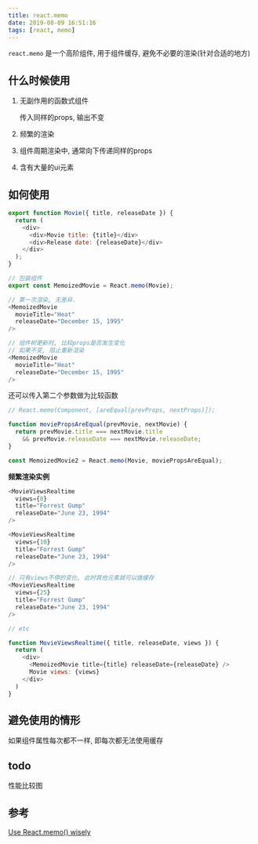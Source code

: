 ```yaml
---
title: react.memo
date: 2019-08-09 16:51:16
tags: [react, memo]
---
```


`react.memo` 是一个高阶组件, 用于组件缓存, 避免不必要的渲染(针对合适的地方)

## 什么时候使用

1. 无副作用的函数式组件

    传入同样的props, 输出不变

2. 频繁的渲染

3. 组件周期渲染中, 通常向下传递同样的props

4. 含有大量的ui元素

<!-- more -->

## 如何使用

```js
export function Movie({ title, releaseDate }) {
  return (
    <div>
      <div>Movie title: {title}</div>
      <div>Release date: {releaseDate}</div>
    </div>
  );
}

// 包装组件
export const MemoizedMovie = React.memo(Movie);
```

```js
// 第一次渲染, 无差异.
<MemoizedMovie
  movieTitle="Heat"
  releaseDate="December 15, 1995"
/>

// 组件树更新时, 比较props是否发生变化
// 如果不变, 阻止重新渲染
<MemoizedMovie
  movieTitle="Heat"
  releaseDate="December 15, 1995"
/>
```

还可以传入第二个参数做为比较函数

```js
// React.memo(Component, [areEqual(prevProps, nextProps)]);

function moviePropsAreEqual(prevMovie, nextMovie) {
  return prevMovie.title === nextMovie.title
    && prevMovie.releaseDate === nextMovie.releaseDate;
}

const MemoizedMovie2 = React.memo(Movie, moviePropsAreEqual);
```

**频繁渲染实例**

```js
<MovieViewsRealtime
  views={0}
  title="Forrest Gump"
  releaseDate="June 23, 1994"
/>

<MovieViewsRealtime
  views={10}
  title="Forrest Gump"
  releaseDate="June 23, 1994"
/>

// 只有views不停的变化, 此时其他元素就可以做缓存
<MovieViewsRealtime
  views={25}
  title="Forrest Gump"
  releaseDate="June 23, 1994"
/>

// etc
```

```js
function MovieViewsRealtime({ title, releaseDate, views }) {
  return (
    <div>
      <MemoizedMovie title={title} releaseDate={releaseDate} />
      Movie views: {views}
    </div>
  )
}
```

## 避免使用的情形

如果组件属性每次都不一样, 即每次都无法使用缓存


## todo

性能比较图

## 参考

[Use React.memo() wisely](https://dmitripavlutin.com/use-react-memo-wisely/)